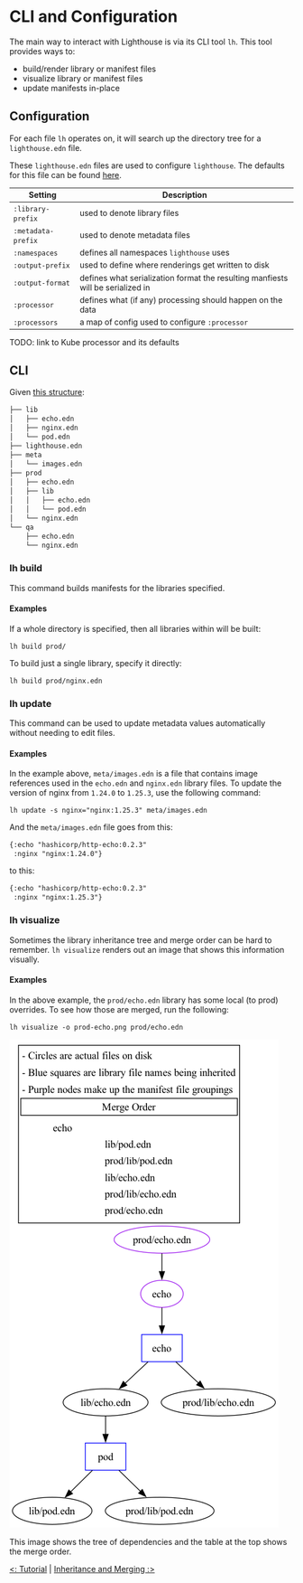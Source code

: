 # CLI and Configuration

The main way to interact with Lighthouse is via its CLI tool `lh`. This tool provides ways to:

- build/render library or manifest files
- visualize library or manifest files
- update manifests in-place

## Configuration

For each file `lh` operates on, it will search up the directory tree for a `lighthouse.edn` file.

These `lighthouse.edn` files are used to configure `lighthouse`. The defaults for this file can be found [here](/src/lh/config.clj).

| Setting             | Description                                                                     |
| ------------------- | ------------------------------------------------------------------------------- |
| `:library-prefix`   | used to denote library files                                                    |
| `:metadata-prefix`  | used to denote metadata files                                                   |
| `:namespaces`       | defines all namespaces `lighthouse` uses                                        |
| `:output-prefix`    | used to define where renderings get written to disk                             |
| `:output-format`    | defines what serialization format the resulting manfiests will be serialized in |
| `:processor`        | defines what (if any) processing should happen on the data                      |
| `:processors`       | a map of config used to configure `:processor`                                  |

TODO: link to Kube processor and its defaults

## CLI

Given [this structure](../sample/):

```
├── lib
│   ├── echo.edn
│   ├── nginx.edn
│   └── pod.edn
├── lighthouse.edn
├── meta
│   └── images.edn
├── prod
│   ├── echo.edn
│   ├── lib
│   │   ├── echo.edn
│   │   └── pod.edn
│   └── nginx.edn
└── qa
    ├── echo.edn
    └── nginx.edn
```

### lh build

This command builds manifests for the libraries specified.

#### Examples

If a whole directory is specified, then all libraries within will be built:

```
lh build prod/
```

To build just a single library, specify it directly:

```
lh build prod/nginx.edn
```


### lh update

This command can be used to update metadata values automatically without needing to edit files.

#### Examples

In the example above, `meta/images.edn` is a file that contains image references used in the `echo.edn` and `nginx.edn` library files. To update the version of nginx from `1.24.0` to `1.25.3`, use the following command:

```
lh update -s nginx="nginx:1.25.3" meta/images.edn
```

And the `meta/images.edn` file goes from this:

```
{:echo "hashicorp/http-echo:0.2.3"
 :nginx "nginx:1.24.0"}
```

to this:

```
{:echo "hashicorp/http-echo:0.2.3"
 :nginx "nginx:1.25.3"}
```

### lh visualize

Sometimes the library inheritance tree and merge order can be hard to remember. `lh visualize` renders out an image that shows this information visually.

#### Examples

In the above example, the `prod/echo.edn` library has some local (to prod) overrides. To see how those are merged, run the following:

```
lh visualize -o prod-echo.png prod/echo.edn
```

![prod echo.edn visualization](prod-echo.png)

This image shows the tree of dependencies and the table at the top shows the merge order.

[<: Tutorial](03-tutorial.md) | [Inheritance and Merging :>](05-inheritance.md)
